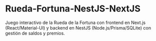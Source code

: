 # Rueda-Fortuna-NestJS-NextJS
Juego interactivo de la Rueda de la Fortuna con frontend en Next.js (React/Material-UI) y backend en NestJS (Node.js/Prisma/SQLite) con gestión de saldos y premios.
